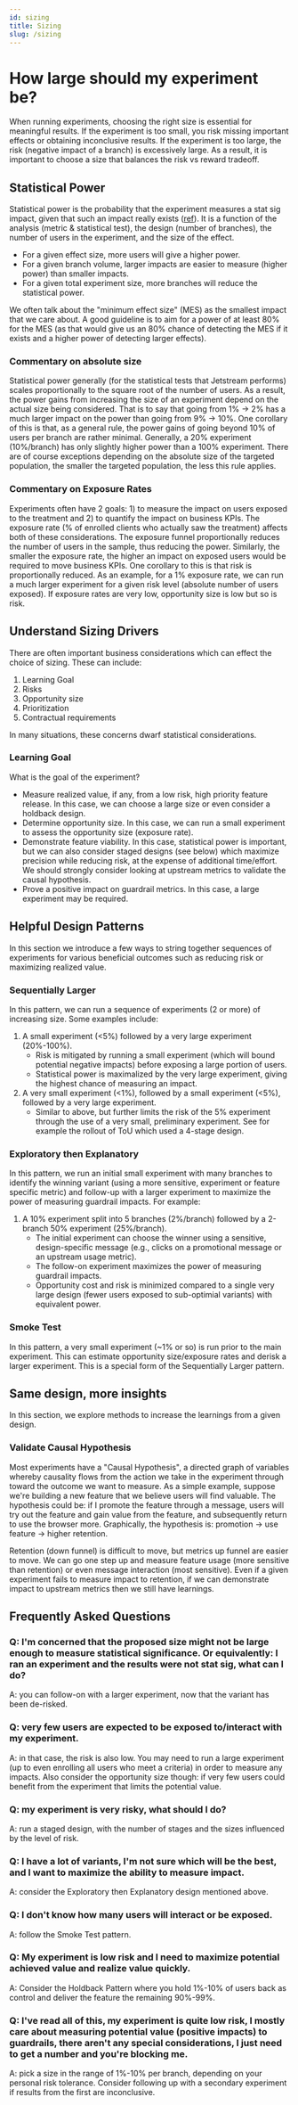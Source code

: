 ```yaml
---
id: sizing
title: Sizing
slug: /sizing
---
```


# How large should my experiment be?

When running experiments, choosing the right size is essential for meaningful results. If the experiment is too small, you risk missing important effects or obtaining inconclusive results. If the experiment is too large, the risk (negative impact of a branch) is excessively large. As a result, it is important to choose a size that balances the risk vs reward tradeoff.

## Statistical Power

Statistical power is the probability that the experiment measures a stat sig impact, given that such an impact really exists ([ref](<https://en.wikipedia.org/wiki/Power_(statistics)>)). It is a function of the analysis (metric & statistical test), the design (number of branches), the number of users in the experiment, and the size of the effect.

- For a given effect size, more users will give a higher power.
- For a given branch volume, larger impacts are easier to measure (higher power) than smaller impacts.
- For a given total experiment size, more branches will reduce the statistical power.

We often talk about the "minimum effect size" (MES) as the smallest impact that we care about. A good guideline is to aim for a power of at least 80% for the MES (as that would give us an 80% chance of detecting the MES if it exists and a higher power of detecting larger effects).

### Commentary on absolute size

Statistical power generally (for the statistical tests that Jetstream performs) scales proportionally to the square root of the number of users. As a result, the power gains from increasing the size of an experiment depend on the actual size being considered. That is to say that going from 1% -> 2% has a much larger impact on the power than going from 9% -> 10%. One corollary of this is that, as a general rule, the power gains of going beyond 10% of users per branch are rather minimal. Generally, a 20% experiment (10%/branch) has only slightly higher power than a 100% experiment. There are of course exceptions depending on the absolute size of the targeted population, the smaller the targeted population, the less this rule applies.

### Commentary on Exposure Rates

Experiments often have 2 goals: 1) to measure the impact on users exposed to the treatment and 2) to quantify the impact on business KPIs. The exposure rate (% of enrolled clients who actually saw the treatment) affects both of these considerations. The exposure funnel proportionally reduces the number of users in the sample, thus reducing the power. Similarly, the smaller the exposure rate, the higher an impact on exposed users would be required to move business KPIs. One corollary to this is that risk is proportionally reduced. As an example, for a 1% exposure rate, we can run a much larger experiment for a given risk level (absolute number of users exposed). If exposure rates are very low, opportunity size is low but so is risk.

## Understand Sizing Drivers

There are often important business considerations which can effect the choice of sizing. These can include:

1. Learning Goal
2. Risks
3. Opportunity size
4. Prioritization
5. Contractual requirements

In many situations, these concerns dwarf statistical considerations.

### Learning Goal

What is the goal of the experiment?

- Measure realized value, if any, from a low risk, high priority feature release. In this case, we can choose a large size or even consider a holdback design.
- Determine opportunity size. In this case, we can run a small experiment to assess the opportunity size (exposure rate).
- Demonstrate feature viability. In this case, statistical power is important, but we can also consider staged designs (see below) which maximize precision while reducing risk, at the expense of additional time/effort. We should strongly consider looking at upstream metrics to validate the causal hypothesis.
- Prove a positive impact on guardrail metrics. In this case, a large experiment may be required.

## Helpful Design Patterns

In this section we introduce a few ways to string together sequences of experiments for various beneficial outcomes such as reducing risk or maximizing realized value.

### Sequentially Larger

In this pattern, we can run a sequence of experiments (2 or more) of increasing size. Some examples include:

1. A small experiment (<5%) followed by a very large experiment (20%-100%).
   - Risk is mitigated by running a small experiment (which will bound potential negative impacts) before exposing a large portion of users.
   - Statistical power is maximalized by the very large experiment, giving the highest chance of measuring an impact.
2. A very small experiment (<1%), followed by a small experiment (<5%), followed by a very large experiment.
   - Similar to above, but further limits the risk of the 5% experiment through the use of a very small, preliminary experiment. See for example the rollout of ToU which used a 4-stage design.

### Exploratory then Explanatory

In this pattern, we run an initial small experiment with many branches to identify the winning variant (using a more sensitive, experiment or feature specific metric) and follow-up with a larger experiment to maximize the power of measuring guardrail impacts. For example:

1. A 10% experiment split into 5 branches (2%/branch) followed by a 2-branch 50% experiment (25%/branch).
   - The initial experiment can choose the winner using a sensitive, design-specific message (e.g., clicks on a promotional message or an upstream usage metric).
   - The follow-on experiment maximizes the power of measuring guardrail impacts.
   - Opportunity cost and risk is minimized compared to a single very large design (fewer users exposed to sub-optimial variants) with equivalent power.

### Smoke Test

In this pattern, a very small experiment (~1% or so) is run prior to the main experiment. This can estimate opportunity size/exposure rates and derisk a larger experiment. This is a special form of the Sequentially Larger pattern.

## Same design, more insights

In this section, we explore methods to increase the learnings from a given design.

### Validate Causal Hypothesis

Most experiments have a "Causal Hypothesis", a directed graph of variables whereby causality flows from the action we take in the experiment through toward the outcome we want to measure. As a simple example, suppose we're building a new feature that we believe users will find valuable. The hypothesis could be: if I promote the feature through a message, users will try out the feature and gain value from the feature, and subsequently return to use the browser more. Graphically, the hypothesis is: promotion -> use feature -> higher retention.

Retention (down funnel) is difficult to move, but metrics up funnel are easier to move. We can go one step up and measure feature usage (more sensitive than retention) or even message interaction (most sensitive). Even if a given experiment fails to measure impact to retention, if we can demonstrate impact to upstream metrics then we still have learnings.

## Frequently Asked Questions

### Q: I'm concerned that the proposed size might not be large enough to measure statistical significance. Or equivalently: I ran an experiment and the results were not stat sig, what can I do?

A: you can follow-on with a larger experiment, now that the variant has been de-risked.

### Q: very few users are expected to be exposed to/interact with my experiment.

A: in that case, the risk is also low. You may need to run a large experiment (up to even enrolling all users who meet a criteria) in order to measure any impacts. Also consider the opportunity size though: if very few users could benefit from the experiment that limits the potential value.

### Q: my experiment is very risky, what should I do?

A: run a staged design, with the number of stages and the sizes influenced by the level of risk.

### Q: I have a lot of variants, I'm not sure which will be the best, and I want to maximize the ability to measure impact.

A: consider the Exploratory then Explanatory design mentioned above.

### Q: I don't know how many users will interact or be exposed.

A: follow the Smoke Test pattern.

### Q: My experiment is low risk and I need to maximize potential achieved value and realize value quickly.

A: Consider the Holdback Pattern where you hold 1%-10% of users back as control and deliver the feature the remaining 90%-99%.

### Q: I've read all of this, my experiment is quite low risk, I mostly care about measuring potential value (positive impacts) to guardrails, there aren't any special considerations, I just need to get a number and you're blocking me.

A: pick a size in the range of 1%-10% per branch, depending on your personal risk tolerance. Consider following up with a secondary experiment if results from the first are inconclusive.
